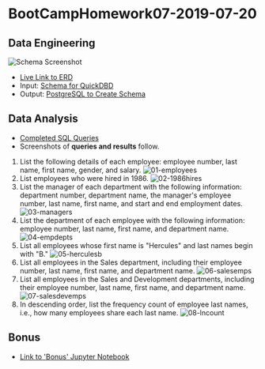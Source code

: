 # BootCampHomework07-2019-07-20

## Data Engineering
![Schema Screenshot](https://github.com/ekenigsberg/BootCampHomework07-2019-07-20/blob/master/QuickDBD-Free%20Diagram.png)
* [Live Link to ERD](https://app.quickdatabasediagrams.com/#/d/FCdbgc)
* Input: [Schema for QuickDBD](https://github.com/ekenigsberg/BootCampHomework07-2019-07-20/blob/master/schema.txt)
* Output: [PostgreSQL to Create Schema](https://github.com/ekenigsberg/BootCampHomework07-2019-07-20/blob/master/QuickDBD-export.sql)

## Data Analysis
* [Completed SQL Queries](https://github.com/ekenigsberg/BootCampHomework07-2019-07-20/blob/master/queries.sql)
* Screenshots of **queries and results** follow.
1. List the following details of each employee: employee number, last name, first name, gender, and salary.
   ![01-employees](https://github.com/ekenigsberg/BootCampHomework07-2019-07-20/blob/master/screenshots/01-employees.png)
2. List employees who were hired in 1986.
   ![02-1986hires](https://github.com/ekenigsberg/BootCampHomework07-2019-07-20/blob/master/screenshots/02-1986hires.png)
3. List the manager of each department with the following information: department number, department name, the manager's employee number, last name, first name, and start and end employment dates.
   ![03-managers](https://github.com/ekenigsberg/BootCampHomework07-2019-07-20/blob/master/screenshots/03-managers.png)
4. List the department of each employee with the following information: employee number, last name, first name, and department name.
   ![04-empdepts](https://github.com/ekenigsberg/BootCampHomework07-2019-07-20/blob/master/screenshots/04-empdepts.png)
5. List all employees whose first name is "Hercules" and last names begin with "B."
   ![05-herculesb](https://github.com/ekenigsberg/BootCampHomework07-2019-07-20/blob/master/screenshots/05-herculesb.png)
6. List all employees in the Sales department, including their employee number, last name, first name, and department name.
   ![06-salesemps](https://github.com/ekenigsberg/BootCampHomework07-2019-07-20/blob/master/screenshots/06-salesemps.png)
7. List all employees in the Sales and Development departments, including their employee number, last name, first name, and department name.
   ![07-salesdevemps](https://github.com/ekenigsberg/BootCampHomework07-2019-07-20/blob/master/screenshots/07-salesdevemps.png)
8. In descending order, list the frequency count of employee last names, i.e., how many employees share each last name.
   ![08-lncount](https://github.com/ekenigsberg/BootCampHomework07-2019-07-20/blob/master/screenshots/08-lncount.png)

## Bonus
* [Link to 'Bonus' Jupyter Notebook]()
